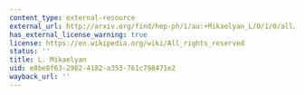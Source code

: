 ```yaml
---
content_type: external-resource
external_url: http://arxiv.org/find/hep-ph/1/au:+Mikaelyan_L/0/1/0/all/0/1
has_external_license_warning: true
license: https://en.wikipedia.org/wiki/All_rights_reserved
status: ''
title: L. Mikaelyan
uid: e8be8f63-2982-4182-a353-761c798471e2
wayback_url: ''
---
```

